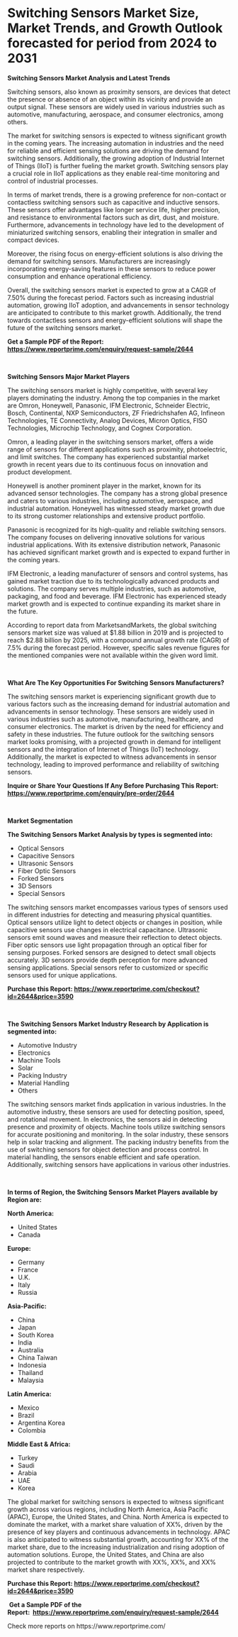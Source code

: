 <p><h1>Switching Sensors Market Size, Market Trends, and Growth Outlook forecasted for period from 2024 to 2031</h1></p><p><strong>Switching Sensors Market Analysis and Latest Trends</strong></p>
<p><p>Switching sensors, also known as proximity sensors, are devices that detect the presence or absence of an object within its vicinity and provide an output signal. These sensors are widely used in various industries such as automotive, manufacturing, aerospace, and consumer electronics, among others.</p><p>The market for switching sensors is expected to witness significant growth in the coming years. The increasing automation in industries and the need for reliable and efficient sensing solutions are driving the demand for switching sensors. Additionally, the growing adoption of Industrial Internet of Things (IIoT) is further fueling the market growth. Switching sensors play a crucial role in IIoT applications as they enable real-time monitoring and control of industrial processes.</p><p>In terms of market trends, there is a growing preference for non-contact or contactless switching sensors such as capacitive and inductive sensors. These sensors offer advantages like longer service life, higher precision, and resistance to environmental factors such as dirt, dust, and moisture. Furthermore, advancements in technology have led to the development of miniaturized switching sensors, enabling their integration in smaller and compact devices.</p><p>Moreover, the rising focus on energy-efficient solutions is also driving the demand for switching sensors. Manufacturers are increasingly incorporating energy-saving features in these sensors to reduce power consumption and enhance operational efficiency.</p><p>Overall, the switching sensors market is expected to grow at a CAGR of 7.50% during the forecast period. Factors such as increasing industrial automation, growing IIoT adoption, and advancements in sensor technology are anticipated to contribute to this market growth. Additionally, the trend towards contactless sensors and energy-efficient solutions will shape the future of the switching sensors market.</p></p>
<p><strong>Get a Sample PDF of the Report:&nbsp; <a href="https://www.reportprime.com/enquiry/request-sample/2644">https://www.reportprime.com/enquiry/request-sample/2644</a></strong></p>
<p>&nbsp;</p>
<p><strong>Switching Sensors Major Market Players</strong></p>
<p><p>The switching sensors market is highly competitive, with several key players dominating the industry. Among the top companies in the market are Omron, Honeywell, Panasonic, IFM Electronic, Schneider Electric, Bosch, Continental, NXP Semiconductors, ZF Friedrichshafen AG, Infineon Technologies, TE Connectivity, Analog Devices, Micron Optics, FISO Technologies, Microchip Technology, and Cognex Corporation.</p><p>Omron, a leading player in the switching sensors market, offers a wide range of sensors for different applications such as proximity, photoelectric, and limit switches. The company has experienced substantial market growth in recent years due to its continuous focus on innovation and product development.</p><p>Honeywell is another prominent player in the market, known for its advanced sensor technologies. The company has a strong global presence and caters to various industries, including automotive, aerospace, and industrial automation. Honeywell has witnessed steady market growth due to its strong customer relationships and extensive product portfolio.</p><p>Panasonic is recognized for its high-quality and reliable switching sensors. The company focuses on delivering innovative solutions for various industrial applications. With its extensive distribution network, Panasonic has achieved significant market growth and is expected to expand further in the coming years.</p><p>IFM Electronic, a leading manufacturer of sensors and control systems, has gained market traction due to its technologically advanced products and solutions. The company serves multiple industries, such as automotive, packaging, and food and beverage. IFM Electronic has experienced steady market growth and is expected to continue expanding its market share in the future.</p><p>According to report data from MarketsandMarkets, the global switching sensors market size was valued at $1.88 billion in 2019 and is projected to reach $2.88 billion by 2025, with a compound annual growth rate (CAGR) of 7.5% during the forecast period. However, specific sales revenue figures for the mentioned companies were not available within the given word limit.</p></p>
<p>&nbsp;</p>
<p><strong>What Are The Key Opportunities For Switching Sensors Manufacturers?</strong></p>
<p><p>The switching sensors market is experiencing significant growth due to various factors such as the increasing demand for industrial automation and advancements in sensor technology. These sensors are widely used in various industries such as automotive, manufacturing, healthcare, and consumer electronics. The market is driven by the need for efficiency and safety in these industries. The future outlook for the switching sensors market looks promising, with a projected growth in demand for intelligent sensors and the integration of Internet of Things (IoT) technology. Additionally, the market is expected to witness advancements in sensor technology, leading to improved performance and reliability of switching sensors.</p></p>
<p><strong>Inquire or Share Your Questions If Any Before Purchasing This Report: <a href="https://www.reportprime.com/enquiry/pre-order/2644">https://www.reportprime.com/enquiry/pre-order/2644</a></strong></p>
<p>&nbsp;</p>
<p><strong>Market Segmentation</strong></p>
<p><strong>The Switching Sensors Market Analysis by types is segmented into:</strong></p>
<p><ul><li>Optical Sensors</li><li>Capacitive Sensors</li><li>Ultrasonic Sensors</li><li>Fiber Optic Sensors</li><li>Forked Sensors</li><li>3D Sensors</li><li>Special Sensors</li></ul></p>
<p><p>The switching sensors market encompasses various types of sensors used in different industries for detecting and measuring physical quantities. Optical sensors utilize light to detect objects or changes in position, while capacitive sensors use changes in electrical capacitance. Ultrasonic sensors emit sound waves and measure their reflection to detect objects. Fiber optic sensors use light propagation through an optical fiber for sensing purposes. Forked sensors are designed to detect small objects accurately. 3D sensors provide depth perception for more advanced sensing applications. Special sensors refer to customized or specific sensors used for unique applications.</p></p>
<p><strong>Purchase this Report:&nbsp;<a href="https://www.reportprime.com/checkout?id=2644&price=3590">https://www.reportprime.com/checkout?id=2644&price=3590</a></strong></p>
<p>&nbsp;</p>
<p><strong>The Switching Sensors Market Industry Research by Application is segmented into:</strong></p>
<p><ul><li>Automotive Industry</li><li>Electronics</li><li>Machine Tools</li><li>Solar</li><li>Packing Industry</li><li>Material Handling</li><li>Others</li></ul></p>
<p><p>The switching sensors market finds application in various industries. In the automotive industry, these sensors are used for detecting position, speed, and rotational movement. In electronics, the sensors aid in detecting presence and proximity of objects. Machine tools utilize switching sensors for accurate positioning and monitoring. In the solar industry, these sensors help in solar tracking and alignment. The packing industry benefits from the use of switching sensors for object detection and process control. In material handling, the sensors enable efficient and safe operation. Additionally, switching sensors have applications in various other industries.</p></p>
<p>&nbsp;</p>
<p><strong>In terms of Region, the Switching Sensors Market Players available by Region are:</strong></p>
<p>
    <p> <strong> North America: </strong>
        <ul>
            <li>United States</li>
            <li>Canada</li>
        </ul>
        </p> 
    <p> <strong> Europe: </strong>
        <ul>
            <li>Germany</li>
            <li>France</li>
            <li>U.K.</li>
            <li>Italy</li>
            <li>Russia</li>
        </ul>
        </p> 
    <p> <strong> Asia-Pacific: </strong>
        <ul>
            <li>China</li>
            <li>Japan</li>
            <li>South Korea</li>
            <li>India</li>
            <li>Australia</li>
            <li>China Taiwan</li>
            <li>Indonesia</li>
            <li>Thailand</li>
            <li>Malaysia</li>
        </ul>
        </p> 
    <p> <strong> Latin America: </strong>
        <ul>
            <li>Mexico</li>
            <li>Brazil</li>
            <li>Argentina Korea</li>
            <li>Colombia</li>
        </ul>
        </p> 
    <p> <strong> Middle East & Africa: </strong>
        <ul>
            <li>Turkey</li>
            <li>Saudi</li>
            <li>Arabia</li>
            <li>UAE</li>
            <li>Korea</li>
        </ul>
    </p>
    </p>
<p><p>The global market for switching sensors is expected to witness significant growth across various regions, including North America, Asia Pacific (APAC), Europe, the United States, and China. North America is expected to dominate the market, with a market share valuation of XX%, driven by the presence of key players and continuous advancements in technology. APAC is also anticipated to witness substantial growth, accounting for XX% of the market share, due to the increasing industrialization and rising adoption of automation solutions. Europe, the United States, and China are also projected to contribute to the market growth with XX%, XX%, and XX% market share respectively.</p></p>
<p><strong>Purchase this Report: <a href="https://www.reportprime.com/checkout?id=2644&price=3590">https://www.reportprime.com/checkout?id=2644&price=3590</a></strong></p>
<p>&nbsp;<strong>Get a Sample PDF of the Report:&nbsp;&nbsp;<a href="https://www.reportprime.com/enquiry/request-sample/2644">https://www.reportprime.com/enquiry/request-sample/2644</a></strong></p>
<p><strong></strong></p>
<p>Check more reports on https://www.reportprime.com/</p>